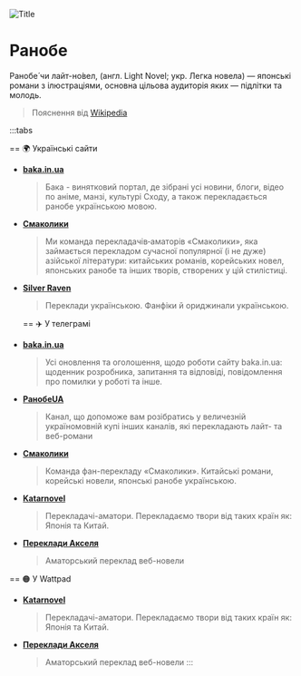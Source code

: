 ![Title](/comms/ranobe.png)

# Ранобе

Ранобе́ чи лайт-но́вел, (англ. Light Novel; укр. Легка новела) — японські романи з ілюстраціями, основна цільова аудиторія яких — підлітки та молодь.

> Пояснення від [Wikipedia](https://uk.wikipedia.org/wiki/%D0%A0%D0%B0%D0%BD%D0%BE%D0%B1%D0%B5)

:::tabs

== 🌍 Українські сайти
- [**baka.in.ua**](https://baka.in.ua/)
  > Бака - винятковий портал, де зібрані усі новини, блоги, відео по аніме, манзі, культурі Сходу, а також перекладається ранобе українською мовою.
- [**Смаколики**](https://smakolykytl.site/)
  > Ми команда перекладачів‑аматорів «Смаколики», яка займається перекладом сучасної популярної (і не дуже) азійської літератури: китайських романів, корейських новел, японських ранобе та інших творів, створених у цій стилістиці.
- [**Silver Raven**](http://silver-raven.in.ua/)
  > Переклади українською. Фанфіки й ориджинали українською.

  == ✈️ У телеграмі
- [**baka.in.ua**](https://t.me/bakaInUa)
  > Усі оновлення та оголошення, щодо роботи сайту baka.in.ua: щоденник розробника, запитання та відповіді, повідомлення про помилки у роботі та інше.
- [**РанобеUA**](https://t.me/UA_novels)
  > Канал, що допоможе вам розібратись у величезній україномовній купі інших каналів, які перекладають лайт- та веб-романи
- [**Смаколики**](https://t.me/smakolyky_tl)
  > Команда фан-перекладу «Смаколики». Китайські романи, корейські новели, японські ранобе українською.
- [**Katarnovel**](https://t.me/KATARNOVEL)
  > Перекладачі-аматори. Перекладаємо твори від таких країн як: Японія та Китай.
- [**Переклади Акселя**](https://t.me/Axels_translations)
  > Аматорський переклад веб-новели

== 🟠 У Wattpad
- [**Katarnovel**](https://www.wattpad.com/user/katarnovel)
  > Перекладачі-аматори. Перекладаємо твори від таких країн як: Японія та Китай.
- [**Переклади Акселя**](https://www.wattpad.com/user/AxelCold)
  > Аматорський переклад веб-новели
:::

